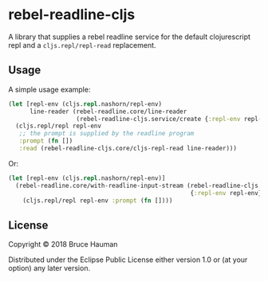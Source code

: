 # rebel-readline-cljs

A library that supplies a rebel readline service for the default
clojurescript repl and a `cljs.repl/repl-read` replacement.

## Usage

A simple usage example:

```clojure
(let [repl-env (cljs.repl.nashorn/repl-env)
      line-reader (rebel-readline.core/line-reader 
                   (rebel-readline-cljs.service/create {:repl-env repl-env}))]
  (cljs.repl/repl repl-env
   ;; the prompt is supplied by the readline program
   :prompt (fn [])
   :read (rebel-readline-cljs.core/cljs-repl-read line-reader)))
```

Or:

```clojure
(let [repl-env (cljs.repl.nashorn/repl-env)]
  (rebel-readline.core/with-readline-input-stream (rebel-readline-cljs.service/create 
                                                   {:repl-env repl-env})
    (cljs.repl/repl repl-env :prompt (fn [])))
```

## License

Copyright © 2018 Bruce Hauman

Distributed under the Eclipse Public License either version 1.0 or (at
your option) any later version.
